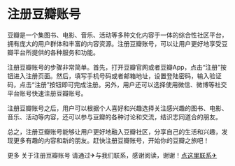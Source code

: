 # 注册豆瓣账号

豆瓣是一个集图书、电影、音乐、活动等多种文化内容于一体的综合性社区平台，拥有庞大的用户群体和丰富的内容资源。注册豆瓣账号，可以让用户更好地享受豆瓣平台所提供的各种服务和功能。

注册豆瓣账号的步骤非常简单。首先，打开豆瓣官网或者豆瓣App，点击“注册”按钮进入注册页面。然后，填写手机号码或者邮箱地址，设置登陆密码，输入验证码，点击“注册”按钮即可完成注册。另外，用户还可以选择使用微信、微博等社交平台账号快速注册豆瓣账号。

注册豆瓣账号之后，用户可以根据个人喜好和兴趣选择关注感兴趣的图书、电影、音乐、活动等内容，还可以参与豆瓣的各种讨论和交流，结识志同道合的朋友。

总之，注册豆瓣账号能够让用户更好地融入豆瓣社区，分享自己的生活和兴趣，发现更多有趣的内容和新的朋友。赶快注册豆瓣账号，开始你的豆瓣之旅吧！

更多 关于注册豆瓣账号 请通过✈与我们联系，感谢阅读，谢谢！[点这里联系✈](https://lm.k02.cc)